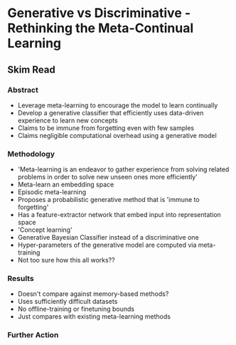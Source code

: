 # Generative vs Discriminative - Rethinking the Meta-Continual Learning
## Skim Read
### Abstract
* Leverage meta-learning to encourage the model to learn continually
* Develop a generative classifier that efficiently uses data-driven experience to learn new concepts
* Claims to be immune from forgetting even with few samples
* Claims negligible computational overhead using a generative model

### Methodology
* 'Meta-learning is an endeavor to gather experience from solving related problems in order to solve new unseen ones more efficiently'
* Meta-learn an embedding space 
* Episodic meta-learning
* Proposes a probabilistic generative method that is 'immune to forgetting'
* Has a feature-extractor network that embed input into representation space
* 'Concept learning'
* Generative Bayesian Classifier instead of a discriminative one
* Hyper-parameters of the generative model are computed via meta-training
* Not too sure how this all works?? 
### Results
* Doesn't compare against memory-based methods?
* Uses sufficiently difficult datasets
* No offline-training or finetuning bounds
* Just compares with existing meta-learning methods

### Further Action
